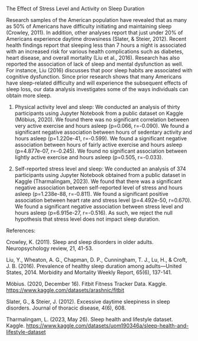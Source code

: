 The Effect of Stress Level and Activity on Sleep Duration 

Research samples of the American population have revealed that as many as 50% of Americans have difficulty initiating and maintaining sleep (Crowley, 2011). In addition, other analyses report that just under 20% of Americans experience daytime drowsiness (Slater, & Steier, 2012). Recent health findings report that sleeping less than 7 hours a night is associated with an increased risk for various health complications such as diabetes, heart disease, and overall mortality (Liu et al., 2016). Research has also reported the association of lack of sleep and mental dysfunction as well. For instance, Liu (2016) discusses that poor sleep habits are associated with cognitive dysfunction. Since prior research shows that many Americans have sleep-related difficulty and will experience the subsequent effects of sleep loss, our data analysis investigates some of the ways individuals can obtain more sleep.

1. Physical activity level and sleep: We conducted an analysis of thirty participants using Jupyter Notebook from a public dataset on Kaggle (Möbius, 2020). We found there was no significant correlation between very active exercise and hours asleep (p=0.066, r=-0.090). We found a significant negative association between hours of sedentary activity and hours asleep (p=1.220e-41, r=-0.599). We found a significant negative association between hours of fairly active exercise and hours asleep (p=4.877e-07, r=-0.245). We found no significant association between lightly active exercise and hours asleep (p=0.505, r=-0.033). 

2. Self-reported stress level and sleep: We conducted an analysis of 374 participants using Jupyter Notebook obtained from a public dataset in Kaggle (Tharmalingam, 2023). We found that there was a significant negative association between self-reported level of stress and hours asleep (p=1.238e-88, r=-0.811). We found a significant positive association between heart rate and stress level (p=4.492e-50, r=0.670). We found a significant negative association between stress level and hours asleep (p=6.915e-27, r=-0.516). As such, we reject the null hypothesis that stress level does not impact sleep duration.



References:

Crowley, K. (2011). Sleep and sleep disorders in older adults. Neuropsychology review, 21, 41-53.

Liu, Y., Wheaton, A. G., Chapman, D. P., Cunningham, T. J., Lu, H., & Croft, J. B. (2016). Prevalence of healthy sleep duration among adults—United States, 2014. Morbidity and Mortality Weekly Report, 65(6), 137-141.

Möbius. (2020, December 16). Fitbit Fitness Tracker Data. Kaggle. https://www.kaggle.com/datasets/arashnic/fitbit 

Slater, G., & Steier, J. (2012). Excessive daytime sleepiness in sleep disorders. Journal of thoracic disease, 4(6), 608.

Tharmalingam, L. (2023, May 26). Sleep health and lifestyle dataset. Kaggle. https://www.kaggle.com/datasets/uom190346a/sleep-health-and-lifestyle-dataset
